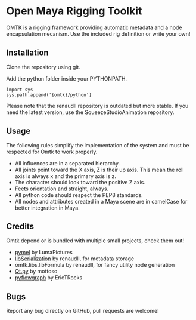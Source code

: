 # Open Maya Rigging Toolkit

OMTK is a rigging framework providing automatic metadata and a node encapsulation mecanism.
Use the included rig definition or write your own!

## Installation

Clone the repository using git.

Add the python folder inside your PYTHONPATH.

    import sys
    sys.path.append('{omtk}/python'}

Please note that the renaudll repository is outdated but more stable.
If you need the latest version, use the SqueezeStudioAnimation repository.

## Usage
The following rules simplify the implementation of the system and must be respected for Omtk to work properly.

- All influences are in a separated hierarchy.
- All joints point toward the X axis, Z is their up axis. This mean the roll axis is always x and the primary axis is z. 
- The character should look toward the positive Z axis. 
- Feets orientation and straight, always.
- All python code should respect the PEP8 standards.
- All nodes and attributes created in a Maya scene are in camelCase for better integration in Maya.

## Credits

Omtk depend or is bundled with multiple small projects, check them out!

- [pymel](https://github.com/LumaPictures/pymel) by LumaPictures
- [libSerialization](https://github.com/renaudll/libSerialization) by renaudll, for metadata storage
- omtk.libs.libFormula by renaudll, for fancy utility node generation
- [Qt.py](https://github.com/mottosso/Qt.py) by mottoso
- [pyflowgraph](https://github.com/EricTRocks/pyflowgraph) by EricTRocks

## Bugs

Report any bug directly on GitHub, pull requests are welcome!